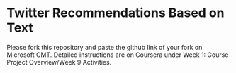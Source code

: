 # Twitter Recommendations Based on Text

Please fork this repository and paste the github link of your fork on Microsoft CMT. Detailed instructions are on Coursera under Week 1: Course Project Overview/Week 9 Activities.

